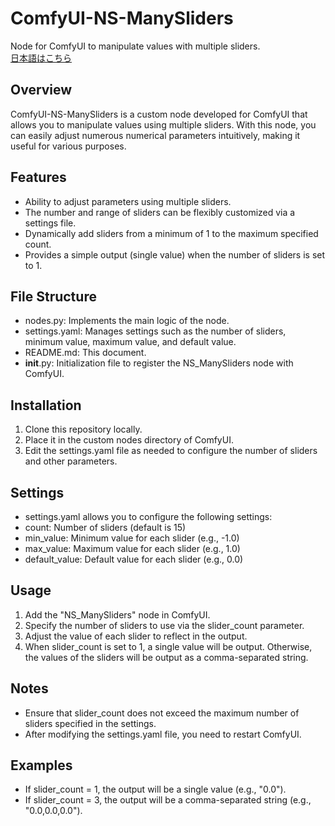 # ComfyUI-NS-ManySliders
Node for ComfyUI to manipulate values with multiple sliders.  
[日本語はこちら](https://github.com/NakamuraShippo/ComfyUI-NS-ManySliders/blob/main/README_JP.md)  

## Overview

ComfyUI-NS-ManySliders is a custom node developed for ComfyUI that allows you to manipulate values using multiple sliders. With this node, you can easily adjust numerous numerical parameters intuitively, making it useful for various purposes.

## Features

- Ability to adjust parameters using multiple sliders.  
- The number and range of sliders can be flexibly customized via a settings file.  
- Dynamically add sliders from a minimum of 1 to the maximum specified count.  
- Provides a simple output (single value) when the number of sliders is set to 1.

## File Structure
- nodes.py: Implements the main logic of the node.
- settings.yaml: Manages settings such as the number of sliders, minimum value, maximum value, and default value.
- README.md: This document.
- __init__.py: Initialization file to register the NS_ManySliders node with ComfyUI.

## Installation
1. Clone this repository locally.
2. Place it in the custom nodes directory of ComfyUI.
3. Edit the settings.yaml file as needed to configure the number of sliders and other parameters.

## Settings
- settings.yaml allows you to configure the following settings:
- count: Number of sliders (default is 15)
- min_value: Minimum value for each slider (e.g., -1.0)
- max_value: Maximum value for each slider (e.g., 1.0)
- default_value: Default value for each slider (e.g., 0.0)

## Usage
1. Add the "NS_ManySliders" node in ComfyUI.
2. Specify the number of sliders to use via the slider_count parameter.
3. Adjust the value of each slider to reflect in the output.
4. When slider_count is set to 1, a single value will be output. Otherwise, the values of the sliders will be output as a comma-separated string.

## Notes
- Ensure that slider_count does not exceed the maximum number of sliders specified in the settings.
- After modifying the settings.yaml file, you need to restart ComfyUI.

## Examples
- If slider_count = 1, the output will be a single value (e.g., "0.0").
- If slider_count = 3, the output will be a comma-separated string (e.g., "0.0,0.0,0.0").